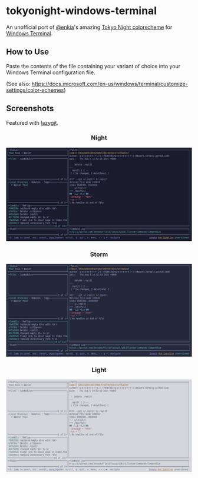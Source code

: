 # tokyonight-windows-terminal
An unofficial port of [@enkia](https://github.com/enkia)'s amazing [Tokyo Night colorscheme](https://github.com/enkia/tokyo-night-vscode-theme) for [Windows Terminal](https://github.com/microsoft/terminal).

## How to Use
Paste the contents of the file containing your variant of choice into your Windows Terminal configuration file.

(See also: https://docs.microsoft.com/en-us/windows/terminal/customize-settings/color-schemes)

## Screenshots
Featured with [lazygit](https://github.com/jesseduffield/lazygit).

<div align="center">
	<h3>Night</h3>
	<img src="./images/night.png" alt="Night"/>
</div>

<div align="center">
	<h3>Storm</h3>
	<img src="./images/storm.png" alt="Storm"/>
</div>

<div align="center">
	<h3>Light</h3>
	<img src="./images/light.png" alt="Light"/>
</div>